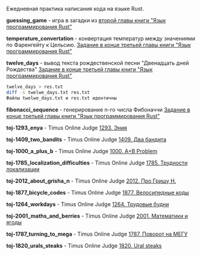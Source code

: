 Ежедневная практика написания кода на языке Rust.

**guessing_game** - игра в загадки из [второй главы книги "Язык программирования Rust"](https://doc.rust-lang.ru/book/ch02-00-guessing-game-tutorial.html)

**temperature_convertation** - конвертация температур между значениями по Фаренгейту к Цельсию. [Задание в конце третьей главы книги "Язык программирования Rust"](https://doc.rust-lang.ru/book/ch03-05-control-flow.html)

**twelve_days** - вывод текста рождественской песни "Двенадцать дней Рождества"
[Задание в конце третьей главы книги "Язык программирования Rust"](https://doc.rust-lang.ru/book/ch03-05-control-flow.html)
``` bash
twelve_days > res.txt
diff -s twelwe_days.txt res.txt 
Файлы twelwe_days.txt и res.txt идентичны
```

**fibonacci_sequence** - генерирование n-го числа Фибоначчи 
[Задание в конце третьей главы книги "Язык программирования Rust"](https://doc.rust-lang.ru/book/ch03-05-control-flow.html)

**toj-1293_enya** - Timus Online Judge [1293. Эния](https://acm.timus.ru/print.aspx?space=1&num=1293)

**toj-1409_two_bandits** - Timus Online Judge [1409. Два бандита](https://acm.timus.ru/print.aspx?space=1&num=1409)

**toj-1000_a_plus_b** - Timus Online Judge [1000. A+B Problem](https://acm.timus.ru/print.aspx?space=1&num=1000)

**toj-1785_localization_difficulties** - Timus Online Judge [1785. Трудности локализации](https://acm.timus.ru/print.aspx?space=1&num=1785)

**toj-2012_about_grisha_n** - Timus Online Judge [2012. Про Гришу Н.](https://acm.timus.ru/print.aspx?space=1&num=2012)

**toj-1877_bicycle_codes** - Timus Online Judge [1877. Велосипедные коды](https://acm.timus.ru/print.aspx?space=1&num=1877)

**toj-1264_workdays** - Timus Online Judge [1264. Трудовые будни](https://acm.timus.ru/print.aspx?space=1&num=1264)

**toj-2001_maths_and_berries** - Timus Online Judge [2001. Математики и ягоды](https://acm.timus.ru/print.aspx?space=1&num=2001)

**toj-1787_turning_to_mega** - Timus Online Judge [1787. Поворот на МЕГУ](https://acm.timus.ru/print.aspx?space=1&num=1787)

**toj-1820_urals_steaks** - Timus Online Judge [1820. Ural steaks](https://acm.timus.ru/print.aspx?space=1&num=1820)

